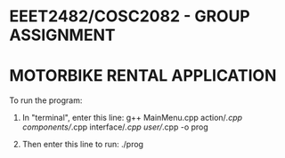 # EEET2482/COSC2082 - GROUP ASSIGNMENT
# MOTORBIKE RENTAL APPLICATION


To run the program:
1. In "terminal", enter this line:
g++ MainMenu.cpp action/*.cpp components/*.cpp interface/*.cpp user/*.cpp -o prog

2. Then enter this line to run:
./prog
